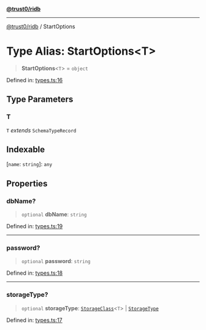 [**@trust0/ridb**](../README.md)

***

[@trust0/ridb](../README.md) / StartOptions

# Type Alias: StartOptions\<T\>

> **StartOptions**\<`T`\> = `object`

Defined in: [types.ts:16](https://github.com/trust0-project/RIDB/blob/de5a4094c694d51819d91971ce014aab5116343a/packages/ridb/src/types.ts#L16)

## Type Parameters

### T

`T` *extends* `SchemaTypeRecord`

## Indexable

\[`name`: `string`\]: `any`

## Properties

### dbName?

> `optional` **dbName**: `string`

Defined in: [types.ts:19](https://github.com/trust0-project/RIDB/blob/de5a4094c694d51819d91971ce014aab5116343a/packages/ridb/src/types.ts#L19)

***

### password?

> `optional` **password**: `string`

Defined in: [types.ts:18](https://github.com/trust0-project/RIDB/blob/de5a4094c694d51819d91971ce014aab5116343a/packages/ridb/src/types.ts#L18)

***

### storageType?

> `optional` **storageType**: [`StorageClass`](StorageClass.md)\<`T`\> \| [`StorageType`](../enumerations/StorageType.md)

Defined in: [types.ts:17](https://github.com/trust0-project/RIDB/blob/de5a4094c694d51819d91971ce014aab5116343a/packages/ridb/src/types.ts#L17)
